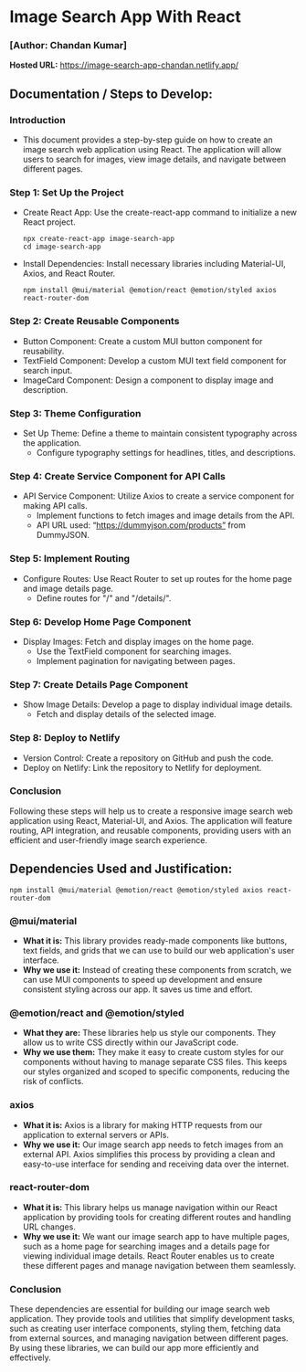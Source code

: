 # Image Search App With React
### [Author: Chandan Kumar]
**Hosted URL:** https://image-search-app-chandan.netlify.app/

## Documentation / Steps to Develop: 

### Introduction
- This document provides a step-by-step guide on how to create an image search web application using React. The application will allow users to search for images, view image details, and navigate between different pages.

### Step 1: Set Up the Project
- Create React App: Use the create-react-app command to initialize a new React project.
  ```
  npx create-react-app image-search-app
  cd image-search-app
  ```

- Install Dependencies: Install necessary libraries including Material-UI, Axios, and React Router.
  ```
  npm install @mui/material @emotion/react @emotion/styled axios react-router-dom
  ```

### Step 2: Create Reusable Components
- Button Component: Create a custom MUI button component for reusability.
- TextField Component: Develop a custom MUI text field component for search input.
- ImageCard Component: Design a component to display image and description.
	
### Step 3: Theme Configuration
- Set Up Theme: Define a theme to maintain consistent typography across the application. 
    - Configure typography settings for headlines, titles, and descriptions.
	
### Step 4: Create Service Component for API Calls
- API Service Component: Utilize Axios to create a service component for making API calls. 
    - Implement functions to fetch images and image details from the API.
    - API URL used: “https://dummyjson.com/products” from DummyJSON.
	
### Step 5: Implement Routing
- Configure Routes: Use React Router to set up routes for the home page and image details page.
    - Define routes for "/" and "/details/".
	
### Step 6: Develop Home Page Component
- Display Images: Fetch and display images on the home page.
    - Use the TextField component for searching images.
    - Implement pagination for navigating between pages.
		
### Step 7: Create Details Page Component
- Show Image Details: Develop a page to display individual image details.
    - Fetch and display details of the selected image.
		
### Step 8: Deploy to Netlify
- Version Control: Create a repository on GitHub and push the code.
- Deploy on Netlify: Link the repository to Netlify for deployment.

### Conclusion
Following these steps will help us to create a responsive image search web application using React, Material-UI, and Axios. The application will feature routing, API integration, and reusable components, providing users with an efficient and user-friendly image search experience.


## Dependencies Used and Justification: 
```
npm install @mui/material @emotion/react @emotion/styled axios react-router-dom
```

### @mui/material
- **What it is:** This library provides ready-made components like buttons, text fields, and grids that we can use to build our web application's user interface.
- **Why we use it:** Instead of creating these components from scratch, we can use MUI components to speed up development and ensure consistent styling across our app. It saves us time and effort.

### @emotion/react and @emotion/styled
- **What they are:** These libraries help us style our components. They allow us to write CSS directly within our JavaScript code.
- **Why we use them:** They make it easy to create custom styles for our components without having to manage separate CSS files. This keeps our styles organized and scoped to specific components, reducing the risk of conflicts.

### axios
- **What it is:** Axios is a library for making HTTP requests from our application to external servers or APIs.
- **Why we use it:** Our image search app needs to fetch images from an external API. Axios simplifies this process by providing a clean and easy-to-use interface for sending and receiving data over the internet.

### react-router-dom
- **What it is:** This library helps us manage navigation within our React application by providing tools for creating different routes and handling URL changes.
- **Why we use it:** We want our image search app to have multiple pages, such as a home page for searching images and a details page for viewing individual image details. React Router enables us to create these different pages and manage navigation between them seamlessly.
	
### Conclusion
These dependencies are essential for building our image search web application. They provide tools and utilities that simplify development tasks, such as creating user interface components, styling them, fetching data from external sources, and managing navigation between different pages. By using these libraries, we can build our app more efficiently and effectively.
 
